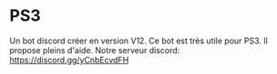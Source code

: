 # PS3
Un bot discord créer en version V12. 
Ce bot est très utile pour PS3. Il propose pleins d'aide.
Notre serveur discord: https://discord.gg/yCnbEcvdFH
